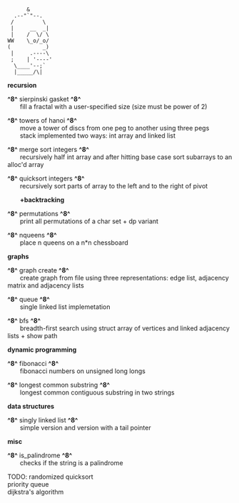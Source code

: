           &
      .--"`"--.
     /         \
     |     __  _|
     |    /  \/ \
    WW    \_o/_o/
    (          _)
     |     .----\
     ;    | '----'
      \____'--;`
      |_____/\|
 
**recursion**

**^8^** sierpinski gasket **^8^**<br />
&emsp;&emsp;fill a fractal with a user-specified size (size must be power of 2)<br />

**^8^** towers of hanoi **^8^**<br />
&emsp;&emsp;move a tower of discs from one peg to another using three pegs<br />
&emsp;&emsp;stack implemented two ways: int array and linked list<br />

**^8^** merge sort integers **^8^**<br />
&emsp;&emsp;recursively half int array and after hitting base case sort subarrays to an alloc'd array<br />

**^8^** quicksort integers **^8^**<br />
&emsp;&emsp;recursively sort parts of array to the left and to the right of pivot<br />

&emsp;&emsp;**+backtracking**

**^8^** permutations **^8^**<br />
&emsp;&emsp;print all permutations of a char set + dp variant<br />

**^8^** nqueens **^8^**<br />
&emsp;&emsp;place n queens on a n\*n chessboard<br />

**graphs**

**^8^** graph create **^8^**<br />
&emsp;&emsp;create graph from file using three representations: edge list, adjacency matrix and adjacency lists<br />

**^8^** queue **^8^**<br />
&emsp;&emsp;single linked list implemetation<br />

**^8^** bfs **^8^**<br />
&emsp;&emsp;breadth-first search using struct array of vertices and linked adjacency lists + show path<br />

**dynamic programming**

**^8^** fibonacci **^8^**<br />
&emsp;&emsp;fibonacci numbers on unsigned long longs<br />

**^8^** longest common substring **^8^**<br />
&emsp;&emsp;longest common contiguous substring in two strings<br />

**data structures**

**^8^** singly linked list **^8^**<br />
&emsp;&emsp;simple version and version with a tail pointer<br />

**misc**

**^8^** is_palindrome **^8^**<br />
&emsp;&emsp;checks if the string is a palindrome<br />

TODO:
randomized quicksort<br />
priority queue<br />
dijkstra's algorithm<br />

